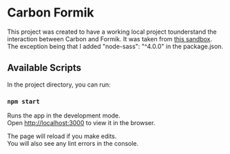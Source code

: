 # Carbon Formik 

This project was created to have a working local project tounderstand the interaction between Carbon and Formik.
It was taken from [this sandbox](https://codesandbox.io/s/carbon-quickstart-xi5jc). The exception being that I added
"node-sass": "^4.0.0" in the package.json.

## Available Scripts

In the project directory, you can run:

### `npm start`

Runs the app in the development mode.\
Open [http://localhost:3000](http://localhost:3000) to view it in the browser.

The page will reload if you make edits.\
You will also see any lint errors in the console.
